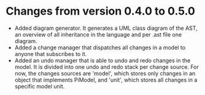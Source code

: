 # Changes from version 0.4.0 to 0.5.0

* Added diagram generator. It generates a UML class diagram of the AST, 
 an overview of all inheritance in the language and per .ast file
one diagram.
* Added a change manager that dispatches all changes in a model to anyone that
subscribes to it.
* Added an undo manager that is able to undo and redo changes in the model. It is
divided into one undo and redo stack per change source. For now, the changes sources
are 'model', which stores only changes in an object that implements PiModel,
and 'unit', which stores all changes in a specific model unit.
